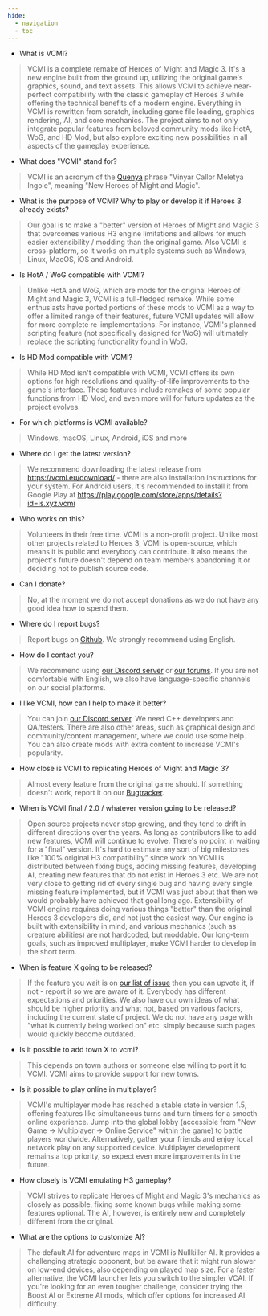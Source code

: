 ```yaml
---
hide:
  - navigation
  - toc
---
```


* What is VCMI?

> VCMI is a complete remake of Heroes of Might and Magic 3. It's a new engine built from the ground up, utilizing the original game's graphics, sound, and text assets. This allows VCMI to achieve near-perfect compatibility with the classic gameplay of Heroes 3 while offering the technical benefits of a modern engine. Everything in VCMI is rewritten from scratch, including game file loading, graphics rendering, AI, and core mechanics. The project aims to not only integrate popular features from beloved community mods like HotA, WoG, and HD Mod, but also explore exciting new possibilities in all aspects of the gameplay experience.

* What does "VCMI" stand for?

> VCMI is an acronym of the [Quenya](https://en.wikipedia.org/wiki/Quenya) phrase "Vinyar Callor Meletya Ingole", meaning "New Heroes of Might and Magic". <!-- https://forum.vcmi.eu/t/what-vcmi-stands-for/297/4 -->

* What is the purpose of VCMI? Why to play or develop it if Heroes 3 already exists?

> Our goal is to make a "better" version of Heroes of Might and Magic 3 that overcomes various H3 engine limitations and allows for much easier extensibility / modding than the original game. Also VCMI is cross-platform, so it works on multiple systems such as Windows, Linux, MacOS, iOS and Android.

* Is HotA / WoG compatible with VCMI?

> Unlike HotA and WoG, which are mods for the original Heroes of Might and Magic 3, VCMI is a full-fledged remake. While some enthusiasts have ported portions of these mods to VCMI as a way to offer a limited range of their features, future VCMI updates will allow for more complete re-implementations. For instance, VCMI's planned scripting feature (not specifically designed for WoG) will ultimately replace the scripting functionality found in WoG.

* Is HD Mod compatible with VCMI?

> While HD Mod isn't compatible with VCMI, VCMI offers its own options for high resolutions and quality-of-life improvements to the game's interface. These features include remakes of some popular functions from HD Mod, and even more will  for future updates as the project evolves.

* For which platforms is VCMI available?

> Windows, macOS, Linux, Android, iOS and more

* Where do I get the latest version?

> We recommend downloading the latest release from <https://vcmi.eu/download/> - there are also installation instructions for your system. For Android users, it's recommended to install it from Google Play at <https://play.google.com/store/apps/details?id=is.xyz.vcmi>

* Who works on this?

> Volunteers in their free time. VCMI is a non-profit project. Unlike most other projects related to Heroes 3, VCMI is open-source, which means it is public and everybody can contribute. It also means the project's future doesn't depend on team members abandoning it or deciding not to publish source code.

* Can I donate?

> No, at the moment we do not accept donations as we do not have any good idea how to spend them.

* Where do I report bugs?

> Report bugs on [Github](https://github.com/vcmi/vcmi/issues). We strongly recommend using English.

* How do I contact you?

> We recommend using [our Discord server](https://discord.gg/chBT42V) or [our forums](https://forum.vcmi.eu/). If you are not comfortable with English, we also have language-specific channels on our social platforms.

* I like VCMI, how can I help to make it better?

> You can join [our Discord server](https://discord.gg/chBT42V). We need C++ developers and QA/testers. There are also other areas, such as graphical design and community/content management, where we could use some help. You can also create mods with extra content to increase VCMI's popularity.

* How close is VCMI to replicating Heroes of Might and Magic 3?

> Almost every feature from the original game should. If something doesn't work, report it on our [Bugtracker](https://github.com/vcmi/vcmi/issues). 

* When is VCMI final / 2.0 / whatever version going to be released?

> Open source projects never stop growing, and they tend to drift in different directions over the years. As long as contributors like to add new features, VCMI will continue to evolve. There's no point in waiting for a "final" version. It's hard to estimate any sort of big milestones like "100% original H3 compatibility" since work on VCMI is distributed between fixing bugs, adding missing features, developing AI, creating new features that do not exist in Heroes 3 etc. We are not very close to getting rid of every single bug and having every single missing feature implemented, but if VCMI was just about that then we would probably have achieved that goal long ago. Extensibility of VCMI engine requires doing various things "better" than the original Heroes 3 developers did, and not just the easiest way. Our engine is built with extensibility in mind, and various mechanics (such as creature abilities) are not hardcoded, but moddable. Our long-term goals, such as improved multiplayer, make VCMI harder to develop in the short term.

* When is feature X going to be released?

> If the feature you wait is on [our list of issue](https://github.com/vcmi/vcmi/issues) then you can upvote it, if not - report it so we are aware of it. Everybody has different expectations and priorities. We also have our own ideas of what should be higher priority and what not, based on various factors, including the current state of project. We do not have any page with "what is currently being worked on" etc. simply because such pages would quickly become outdated.

* Is it possible to add town X to vcmi?

> This depends on town authors or someone else willing to port it to VCMI. VCMI aims to provide support for new towns. 

* Is it possible to play online in multiplayer?

> VCMI's multiplayer mode has reached a stable state in version 1.5, offering features like simultaneous turns and turn timers for a smooth online experience. Jump into the global lobby (accessible from "New Game -> Multiplayer -> Online Service" within the game) to battle players worldwide. Alternatively, gather your friends and enjoy local network play on any supported device. Multiplayer development remains a top priority, so expect even more improvements in the future.

* How closely is VCMI emulating H3 gameplay?

> VCMI strives to replicate Heroes of Might and Magic 3's mechanics as closely as possible, fixing some known bugs while making some features optional. The AI, however, is entirely new and completely different from the original.

* What are the options to customize AI?

> The default AI for adventure maps in VCMI is Nullkiller AI. It provides a challenging strategic opponent, but be aware that it might run slower on low-end devices, also depending on played map size. For a faster alternative, the VCMI launcher lets you switch to the simpler VCAI. If you're looking for an even tougher challenge, consider trying the Boost AI or Extreme AI mods, which offer options for increased AI difficulty.
